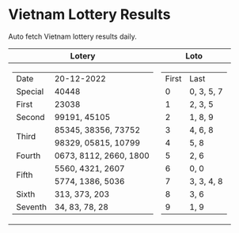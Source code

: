 # Vietnam Lottery Results

Auto fetch Vietnam lottery results daily.

| Lotery      | Loto |
| :-----------: | :-----------: |
| <table><tr><td>Date</td><td>20-12-2022</td></tr><tr><td>Special</td><td>40448</td></tr><tr><td>First</td><td>23038</td></tr><tr><td>Second</td><td>99191, 45105</td></tr><tr><td rowspan="2">Third</td><td>85345, 38356, 73752</td></tr><tr><td>98329, 05815, 10799</td></tr><tr><td>Fourth</td><td>0673, 8112, 2660, 1800</td></tr><tr><td rowspan="2">Fifth</td><td>5560, 4321, 2607</td></tr><tr><td>5774, 1386, 5036</td></tr><tr><td>Sixth</td><td>313, 373, 203</td></tr><tr><td>Seventh</td><td>34, 83, 78, 28</td></tr></table> | <table><tr><td>First</td><td>Last</td></tr><tr><td>0</td><td>0, 3, 5, 7</td></tr><tr><td>1</td><td>2, 3, 5</td></tr><tr><td>2</td><td>1, 8, 9</td></tr><tr><td>3</td><td>4, 6, 8</td></tr><tr><td>4</td><td>5, 8</td></tr><tr><td>5</td><td>2, 6</td></tr><tr><td>6</td><td>0, 0</td></tr><tr><td>7</td><td>3, 3, 4, 8</td></tr><tr><td>8</td><td>3, 6</td></tr><tr><td>9</td><td>1, 9</td></tr></table> |